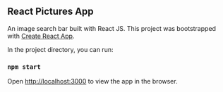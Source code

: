 ## React Pictures App

 An image search bar built with React JS. This project was bootstrapped with [Create React App](https://github.com/facebook/create-react-app).

In the project directory, you can run:

### `npm start`

Open [http://localhost:3000](http://localhost:3000) to view the app in the browser.
<br />



